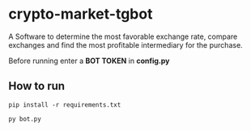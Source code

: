# crypto-market-tgbot
A Software to determine the most favorable exchange rate, compare exchanges and find the most profitable intermediary for the purchase.

Before running enter a <b>BOT TOKEN</b> in <b>config.py</b>
<h2>How to run</h2>
  <p><code>pip install -r requirements.txt</code></p>
  <code>py bot.py</code>
